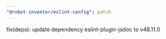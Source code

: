 ```yaml
---
"@robot-inventor/eslint-config": patch
---
```


fix(deps): update dependency eslint-plugin-jsdoc to v48.11.0
